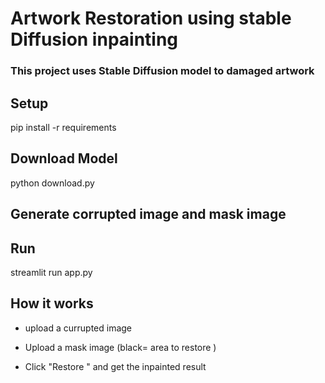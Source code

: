 
# Artwork Restoration using stable Diffusion inpainting 
### This project uses Stable Diffusion model to damaged artwork 

## Setup 
pip install -r requirements

## Download Model 
 python download.py
## Generate corrupted image and mask image 

## Run 
streamlit run app.py 
## How it works 
 - upload a currupted image 
 + Upload a  mask image (black= area to restore )
 * Click "Restore " and get the inpainted result 
